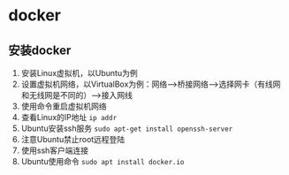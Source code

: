 # docker

## 安装docker

1. 安装Linux虚拟机，以Ubuntu为例
2. 设置虚拟机网络，以VirtualBox为例：网络——>桥接网络——>选择网卡（有线网和无线网是不同的）——>接入网线
3. 使用命令重启虚拟机网络
4.  查看Linux的IP地址     `ip addr`
5. Ubuntu安装ssh服务    `sudo apt-get install openssh-server`
6.  注意Ubuntu禁止root远程登陆
7.  使用ssh客户端连接
8.  Ubuntu使用命令   `sudo apt install docker.io`